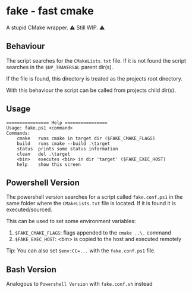 # fake - **f**ast cm**ake**

A stupid CMake wrapper.
⚠ Still WIP. ⚠

## Behaviour
The script searches for the `CMakeLists.txt` file. If it is not found
the script searches in the `$UP_TRAVERSAL` parent dir(s).

If the file is found, this directory is treated as the projects root
directory.

With this behaviour the script can be called from projects child dir(s).

## Usage
```
================ Help ================
Usage: fake.ps1 <command>
Commands:
    cmake   runs cmake in target dir ($FAKE_CMAKE_FLAGS)
    build   runs cmake --build .\target
    status  prints some status information
    clean   del .\target
    <bin>   executes <bin> in dir 'target' ($FAKE_EXEC_HOST)
    help    show this screen
```

## Powershell Version
The powershell version searches for a script called `fake.conf.ps1` in
the same folder where the `CMakeLists.txt` file is located.  If it is found
it is executed/sourced.

This can be used to set some environment variables:
1. `$FAKE_CMAKE_FLAGS`: flags appended to the `cmake ..\.` command
2. `$FAKE_EXEC_HOST`: \<bin\> is copied to the host and executed remotely

Tip: You can also set `$env:CC=...` with the `fake.conf.ps1` file.

## Bash Version
Analogous to `Powershell Version` with `fake.conf.sh` instead

